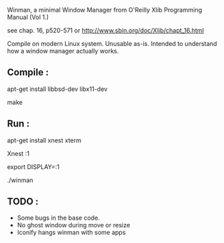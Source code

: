 Winman, a minimal Window Manager from O'Reilly Xlib Programming Manual (Vol 1.)

see chap. 16, p520-571 or http://www.sbin.org/doc/Xlib/chapt_16.html

Compile on modern Linux system.
Unusable as-is. Intended to understand how a window manager actually works.

Compile :
---------

apt-get install libbsd-dev libx11-dev

make

Run :
-----

apt-get install xnest xterm

Xnest :1

export DISPLAY=:1

./winman


TODO :
------

* Some bugs in the base code.
* No ghost window during move or resize
* Iconify hangs winman with some apps

